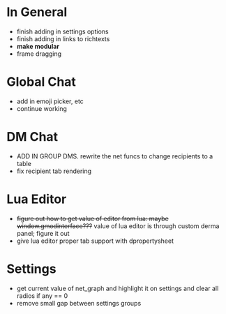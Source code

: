 # In General
* finish adding in settings options
* finish adding in links to richtexts
* **make modular**
* frame dragging

# Global Chat
* add in emoji picker, etc
* continue working

# DM Chat
* ADD IN GROUP DMS. rewrite the net funcs to change recipients to a table
* fix recipient tab rendering

# Lua Editor
* ~~figure out how to get value of editor from lua: maybe window.gmodinterface???~~ value of lua editor is through custom derma panel; figure it out
* give lua editor proper tab support with dpropertysheet

# Settings
* get current value of net_graph and highlight it on settings and clear all radios if any == 0
* remove small gap between settings groups
